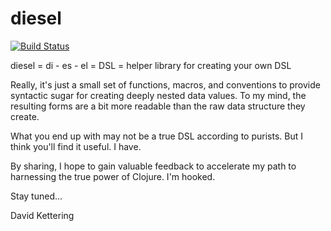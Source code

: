 diesel
======
[![Build Status](https://travis-ci.org/RingMan/diesel.png)](https://travis-ci.org/RingMan/diesel)

diesel = di - es - el = DSL = helper library for creating your own DSL

Really, it's just a small set of functions, macros, and conventions to provide syntactic sugar for creating deeply nested data values.  To my mind, the resulting forms are a bit more readable than the raw data structure they create.

What you end up with may not be a true DSL according to purists.  But I think you'll find it useful.  I have.

By sharing, I hope to gain valuable feedback to accelerate my path to harnessing the true power of Clojure.  I'm hooked.

Stay tuned...

David Kettering
